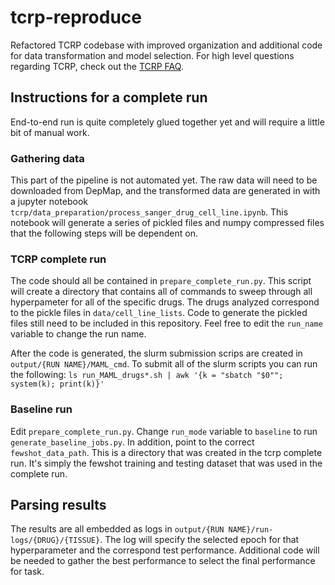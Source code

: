 # tcrp-reproduce
Refactored TCRP codebase with improved organization and additional code for data transformation and model selection. For high level questions regarding TCRP, check out the [TCRP FAQ](https://github.com/shfong/tcrp-reproduce/blob/public/tcrp-faq.md).

## Instructions for a complete run
End-to-end run is quite completely glued together yet and will require a little bit of manual work. 

### Gathering data

This part of the pipeline is not automated yet. The raw data will need to be downloaded from DepMap, and the transformed data are generated in with a jupyter notebook `tcrp/data_preparation/process_sanger_drug_cell_line.ipynb`. This notebook will generate a series of pickled files and numpy compressed files that the following steps will be dependent on. 

### TCRP complete run

The code should all be contained in `prepare_complete_run.py`. This script will create a directory that contains all of commands to sweep through all hyperpameter for all of the specific drugs. The drugs analyzed correspond to the pickle files in `data/cell_line_lists`. Code to generate the pickled files still need to be included in this repository. Feel free to edit the `run_name` variable to change the run name. 

After the code is generated, the slurm submission scrips are created in `output/{RUN NAME}/MAML_cmd`. To submit all of the slurm scripts you can run the following: 
```ls run_MAML_drugs*.sh | awk '{k = "sbatch "$0""; system(k); print(k)}'```

### Baseline run

Edit `prepare_complete_run.py`. Change `run_mode` variable to `baseline` to run `generate_baseline_jobs.py`. In addition, point to the correct `fewshot_data_path`. This is a directory that was created in the tcrp complete run. It's simply the fewshot training and testing dataset that was used in the complete run.


## Parsing results
The results are all embedded as logs in `output/{RUN NAME}/run-logs/{DRUG}/{TISSUE}`. The log will specify the selected epoch for that hyperparameter and the correspond test performance. Additional code will be needed to gather the best performance to select the final performance for task.
